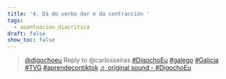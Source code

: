 ```yaml
---
title: '4. Dá do verbo dar e da contracción '
tags:
  - acentuacion_diacritica
draft: false
show_toc: false
---
```

<blockquote class="tiktok-embed" cite="https://www.tiktok.com/@digochoeu/video/6888356914695130369" data-video-id="6888356914695130369" style="max-width: 605px;min-width: 325px;" > <section> <a target="_blank" title="@digochoeu" href="https://www.tiktok.com/@digochoeu">@digochoeu</a> Reply to @carlosseiras <a title="dígochoeu" target="_blank" href="https://www.tiktok.com/tag/d%C3%ADgochoeu">#DígochoEu</a> <a title="galego" target="_blank" href="https://www.tiktok.com/tag/galego">#galego</a> <a title="galicia" target="_blank" href="https://www.tiktok.com/tag/galicia">#Galicia</a> <a title="tvg" target="_blank" href="https://www.tiktok.com/tag/tvg">#TVG</a> <a title="aprendecontiktok" target="_blank" href="https://www.tiktok.com/tag/aprendecontiktok">#aprendecontiktok</a> <a target="_blank" title="♬ original sound - #DígochoEu" href="https://www.tiktok.com/music/original-sound-6888356959767055105">♬ original sound - #DígochoEu</a> </section> </blockquote> <script async src="https://www.tiktok.com/embed.js"></script>
